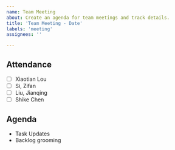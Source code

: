```yaml
---
name: Team Meeting
about: Create an agenda for team meetings and track details.
title: 'Team Meeting - Date'
labels: 'meeting'
assignees: ''

---
```


## Attendance

- [ ] Xiaotian Lou
- [ ] Si, Zifan
- [ ] Liu, Jianqing
- [ ] Shike Chen

## Agenda

- Task Updates
- Backlog grooming